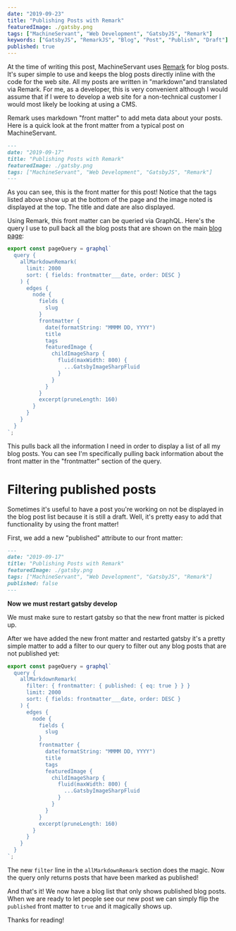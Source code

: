 ```yaml
---
date: "2019-09-23"
title: "Publishing Posts with Remark"
featuredImage: ./gatsby.png
tags: ["MachineServant", "Web Development", "GatsbyJS", "Remark"]
keywords: ["GatsbyJS", "RemarkJS", "Blog", "Post", "Publish", "Draft"]
published: true 
---
```


At the time of writing this post, MachineServant uses
[Remark](https://www.gatsbyjs.org/packages/gatsby-transformer-remark/) for
blog posts. It's super simple to use and keeps the blog posts directly inline
with the code for the web site. All my posts are written in "markdown"and
translated via Remark. For me, as a developer, this is very convenient
although I would assume that if I were to develop a web site for a
non-technical customer I would most likely be looking at using a CMS.

Remark uses markdown "front matter" to add meta data about your posts. Here
is a quick look at the front matter from a typical post on MachineServant.

```markdown
---
date: "2019-09-17"
title: "Publishing Posts with Remark"
featuredImage: ./gatsby.png
tags: ["MachineServant", "Web Development", "GatsbyJS", "Remark"]
---
```

As you can see, this is the front matter for this post! Notice that the tags
listed above show up at the bottom of the page and the image noted is
displayed at the top. The title and date are also displayed.

Using Remark, this front matter can be queried via GraphQL. Here's the query
I use to pull back all the blog posts that are shown on the main [blog
page](/blog):

```typescript
export const pageQuery = graphql`
  query {
    allMarkdownRemark(
      limit: 2000
      sort: { fields: frontmatter___date, order: DESC }
    ) {
      edges {
        node {
          fields {
            slug
          }
          frontmatter {
            date(formatString: "MMMM DD, YYYY")
            title
            tags
            featuredImage {
              childImageSharp {
                fluid(maxWidth: 800) {
                  ...GatsbyImageSharpFluid
                }
              }
            }
          }
          excerpt(pruneLength: 160)
        }
      }
    }
  }
`;
```

This pulls back all the information I need in order to display a list of all
my blog posts. You can see I'm specifically pulling back information about
the front matter in the "frontmatter" section of the query.

# Filtering published posts

Sometimes it's useful to have a post you're working on not be displayed in
the blog post list because it is still a draft. Well, it's pretty easy to add
that functionality by using the front matter!

First, we add a new "published" attribute to our front matter:

```markdown
---
date: "2019-09-17"
title: "Publishing Posts with Remark"
featuredImage: ./gatsby.png
tags: ["MachineServant", "Web Development", "GatsbyJS", "Remark"]
published: false
---
```

**Now we must restart gatsby develop**

We must make sure to restart gatsby so that the new front matter is picked up.

After we have added the new front matter and restarted gatsby it's a pretty
simple matter to add a filter to our query to filter out any blog posts that
are not published yet:

```typescript
export const pageQuery = graphql`
  query {
    allMarkdownRemark(
      filter: { frontmatter: { published: { eq: true } } }
      limit: 2000
      sort: { fields: frontmatter___date, order: DESC }
    ) {
      edges {
        node {
          fields {
            slug
          }
          frontmatter {
            date(formatString: "MMMM DD, YYYY")
            title
            tags
            featuredImage {
              childImageSharp {
                fluid(maxWidth: 800) {
                  ...GatsbyImageSharpFluid
                }
              }
            }
          }
          excerpt(pruneLength: 160)
        }
      }
    }
  }
`;
```

The new `filter` line in the `allMarkdownRemark` section does the magic. Now
the query only returns posts that have been marked as published!

And that's it! We now have a blog list that only shows published blog posts.
When we are ready to let people see our new post we can simply flip the
`published` front matter to `true` and it magically shows up.

Thanks for reading!